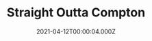 ---
title: "Straight Outta Compton"
year: 2015
date: 2021-04-12T00:00:04.000Z
permalink: /almanac/movies/2021-04-12-straight-outta-compton/index.html
link: https://letterboxd.com/rknightuk/film/straight-outta-compton/4/
rating: 3
---